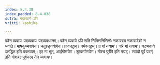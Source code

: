 ```yaml
---
index: 8.4.38
index_padded: 8.4.038
sutra: पदव्यवाये ऽपि
vritti: kashika

---
```

पदेन व्यवायः पदव्यवायः पदव्यवधानम्। पदेन व्यवाये ऽपि सति निमित्तनित्तिनोः नकारस्य नकारादेशो न भवति। माषकुम्भवापेन। चतुरङ्गयोगेन। प्रावनद्धम्। पर्यवनद्धम्। प्र गां नयामः। परि गां नयामः। पदव्यवाये ऽतद्धित इति वक्तव्यम्। इह मा भूत्, आर्द्रगोमयेण। शुष्कगोमयेण। गोश्च पुरीषे इति मयट्। स्वादौ पूर्वं पदम् इति गोशब्दः पूर्वपदम् तेन व्यवायः।
